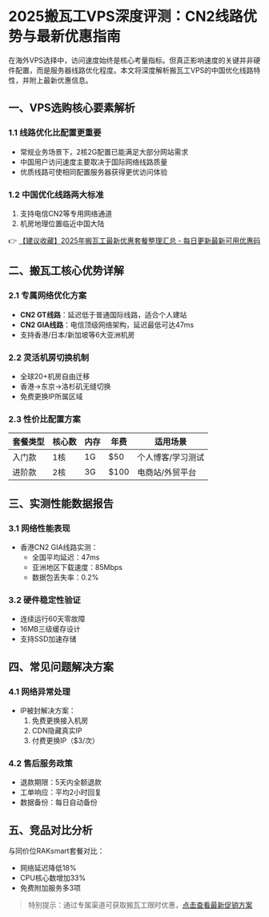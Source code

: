 # 2025搬瓦工VPS深度评测：CN2线路优势与最新优惠指南

在海外VPS选择中，访问速度始终是核心考量指标。但真正影响速度的关键并非硬件配置，而是服务器线路优化程度。本文将深度解析搬瓦工VPS的中国优化线路特性，并附上最新优惠信息。

## 一、VPS选购核心要素解析
### 1.1 线路优化比配置更重要
- 常规业务场景下，2核2G配置已能满足大部分网站需求
- 中国用户访问速度主要取决于国际网络线路质量
- 优质线路可使相同配置服务器获得更优访问体验

### 1.2 中国优化线路两大标准
1. 支持电信CN2等专用网络通道
2. 机房地理位置临近中国大陆

👉 [【建议收藏】2025年搬瓦工最新优惠套餐整理汇总 - 每日更新最新可用优惠码](https://bit.ly/banwagon)

## 二、搬瓦工核心优势详解
### 2.1 专属网络优化方案
- **CN2 GT线路**：延迟低于普通国际线路，适合个人建站
- **CN2 GIA线路**：电信顶级网络架构，延迟最低可达47ms
- 支持香港/日本/新加坡等6大亚洲机房

### 2.2 灵活机房切换机制
- 全球20+机房自由迁移
- 香港→东京→洛杉矶无缝切换
- 免费更换IP所属区域

### 2.3 性价比配置方案
| 套餐类型 | 核心数 | 内存 | 年费 | 适用场景 |
|---------|--------|------|------|---------|
| 入门款 | 1核    | 1G   | $50  | 个人博客/学习测试 |
| 进阶款 | 2核    | 3G   | $100 | 电商站/外贸平台 |

## 三、实测性能数据报告
### 3.1 网络性能表现
- 香港CN2 GIA线路实测：
  - 全国平均延迟：47ms
  - 亚洲地区下载速度：85Mbps
  - 数据包丢失率：0.2%

### 3.2 硬件稳定性验证
- 连续运行60天零故障
- 16MB三级缓存设计
- 支持SSD加速存储

## 四、常见问题解决方案
### 4.1 网络异常处理
- IP被封解决方案：
  1. 免费更换接入机房
  2. CDN隐藏真实IP
  3. 付费更换IP（$3/次）

### 4.2 售后服务政策
- 退款期限：5天内全额退款
- 工单响应：平均2小时回复
- 数据备份：每日自动备份

## 五、竞品对比分析
与同价位RAKsmart套餐对比：
- 网络延迟降低18%
- CPU核心数增加33%
- 免费附加服务多3项

> 特别提示：通过专属渠道可获取搬瓦工限时优惠，[点击查看最新促销方案](https://bit.ly/banwagon)